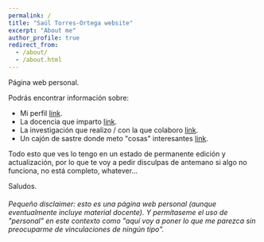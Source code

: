 ```yaml
---
permalink: /
title: "Saúl Torres-Ortega website"
excerpt: "About me"
author_profile: true
redirect_from: 
  - /about/
  - /about.html
---
```

Página web personal.

Podrás encontrar información sobre:  
* Mi perfil [link](https://saul-torres.github.io/cv/).  
* La docencia que imparto [link](https://saul-torres.github.io/teaching/).  
* La investigación que realizo / con la que colaboro [link](https://saul-torres.github.io/research/).  
* Un cajón de sastre donde meto "cosas" interesantes [link](https://saul-torres.github.io/year-archive/).

Todo esto que ves lo tengo en un estado de permanente edición y actualización, por lo que te voy a pedir disculpas de antemano si algo no funciona, no está completo, whatever...

Saludos.

###### _Pequeño disclaimer_: esto es una página web personal (aunque eventualmente incluye material docente). Y permítaseme el uso de "personal" en este contexto como "aquí voy a poner lo que me parezca sin preocuparme de vinculaciones de ningún tipo".

